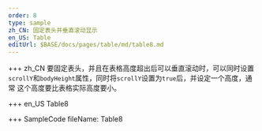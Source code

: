 ```yaml
--- 
order: 8
type: sample
zh_CN: 固定表头并垂直滚动显示
en_US: Table
editUrl: $BASE/docs/pages/table/md/table8.md
---
```


+++ zh_CN
要固定表头，并且在表格高度超出后可以垂直滚动时，可以同时设置<Code>scrollY</Code>和<Code>bodyHeight</Code>属性，同时将<Code>scrollY</Code>设置为<Code>true</Code>后，并设定一个高度，通常
   这个高度要比表格实际高度要小。

+++ en_US
Table8

+++ SampleCode
fileName: Table8
